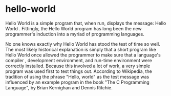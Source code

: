# hello-world
Hello World is a simple program that, when run, displays the message: Hello World . Fittingly, the Hello World program has long been the new programmer's induction into a myriad of programming languages.

No one knows exactly why Hello World has stood the test of time so well. The most likely historical explanation is simply that a short program like Hello World once allowed the programmer to make sure that a language's compiler , development environment, and run-time environment were correctly installed. Because this involved a lot of work, a very simple program was used first to test things out. According to Wikipedia, the tradition of using the phrase "Hello, world" as the test message was influenced by an example program in the book "The C Programming Language", by Brian Kernighan and Dennis Ritchie.
